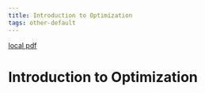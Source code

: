 ```yaml
---
title: Introduction to Optimization
tags: other-default
---
```


[local pdf](../../../pdfs/Introduction%20to%20Optimization%2C%204th%20Edition.pdf)

# Introduction to Optimization
